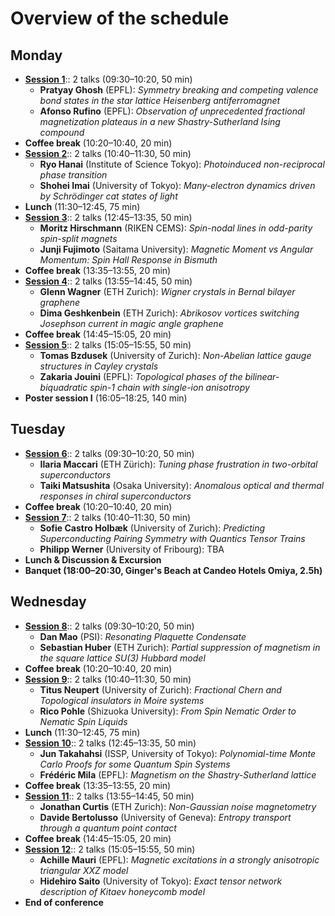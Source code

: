 
# Overview of the schedule

## Monday
- **[Session 1](#session-1)**:: 2 talks (09:30–10:20, 50 min)
  - **Pratyay Ghosh** (EPFL): *Symmetry breaking and competing valence bond states in the star lattice Heisenberg antiferromagnet*
  - **Afonso Rufino** (EPFL): *Observation of unprecedented fractional magnetization plateaus in a new Shastry-Sutherland Ising compound*
- **Coffee break** (10:20–10:40, 20 min)
- **[Session 2](#session-2)**:: 2 talks (10:40–11:30, 50 min)
  - **Ryo Hanai** (Institute of Science Tokyo): *Photoinduced non-reciprocal phase transition*
  - **Shohei Imai** (University of Tokyo): *Many-electron dynamics driven by Schrödinger cat states of light*
- **Lunch** (11:30–12:45, 75 min)
- **[Session 3](#session-3)**:: 2 talks (12:45–13:35, 50 min)
  - **Moritz Hirschmann** (RIKEN CEMS): *Spin-nodal lines in odd-parity spin-split magnets*
  - **Junji Fujimoto** (Saitama University): *Magnetic Moment vs Angular Momentum: Spin Hall Response in Bismuth*
- **Coffee break** (13:35–13:55, 20 min)
- **[Session 4](#session-4)**:: 2 talks (13:55–14:45, 50 min)
  - **Glenn Wagner** (ETH Zurich): *Wigner crystals in Bernal bilayer graphene*
  - **Dima Geshkenbein** (ETH Zurich): *Abrikosov vortices switching Josephson current in magic angle graphene*
- **Coffee break** (14:45–15:05, 20 min)
- **[Session 5](#session-5)**:: 2 talks (15:05–15:55, 50 min)
  - **Tomas Bzdusek** (University of Zurich): *Non-Abelian lattice gauge structures in Cayley crystals*
  - **Zakaria Jouini** (EPFL): *Topological phases of the bilinear-biquadratic spin-1 chain with single-ion anisotropy*
- **Poster session I** (16:05–18:25, 140 min)

## Tuesday
- **[Session 6](#session-6)**:: 2 talks (09:30–10:20, 50 min)
  - **Ilaria Maccari** (ETH Zürich): *Tuning phase frustration in two-orbital superconductors*
  - **Taiki Matsushita** (Osaka University): *Anomalous optical and thermal responses in chiral superconductors*
- **Coffee break** (10:20–10:40, 20 min)
- **[Session 7](#session-7)**:: 2 talks (10:40–11:30, 50 min)
  - **Sofie Castro Holbæk** (University of Zurich): *Predicting Superconducting Pairing Symmetry with Quantics Tensor Trains*
  - **Philipp Werner** (University of Fribourg): TBA
- **Lunch & Discussion & Excursion**
- **Banquet (18:00–20:30, Ginger's Beach at Candeo Hotels Omiya, 2.5h)**

## Wednesday
- **[Session 8](#session-8)**:: 2 talks (09:30–10:20, 50 min)
  - **Dan Mao** (PSI): *Resonating Plaquette Condensate*
  - **Sebastian Huber** (ETH Zurich): *Partial suppression of magnetism in the square lattice SU(3) Hubbard model*
- **Coffee break** (10:20–10:40, 20 min)
- **[Session 9](#session-9)**:: 2 talks (10:40–11:30, 50 min)
  - **Titus Neupert** (University of Zurich): *Fractional Chern and Topological insulators in Moire systems*
  - **Rico Pohle** (Shizuoka University): *From Spin Nematic Order to Nematic Spin Liquids*
- **Lunch** (11:30–12:45, 75 min)
- **[Session 10](#session-10)**:: 2 talks (12:45–13:35, 50 min)
  - **Jun Takahahsi** (ISSP, University of Tokyo): *Polynomial-time Monte Carlo Proofs for some Quantum Spin Systems*
  - **Frédéric Mila** (EPFL): *Magnetism on the Shastry-Sutherland lattice*
- **Coffee break** (13:35–13:55, 20 min)
- **[Session 11](#session-11)**:: 2 talks (13:55–14:45, 50 min)
  - **Jonathan Curtis** (ETH Zurich): *Non-Gaussian noise magnetometry*
  - **Davide Bertolusso** (University of Geneva): *Entropy transport through a quantum point contact*
- **Coffee break** (14:45–15:05, 20 min)
- **[Session 12](#session-12)**:: 2 talks (15:05–15:55, 50 min)
  - **Achille Mauri** (EPFL): *Magnetic excitations in a strongly anisotropic triangular XXZ model*
  - **Hidehiro Saito** (University of Tokyo): *Exact tensor network description of Kitaev honeycomb model*
- **End of conference**